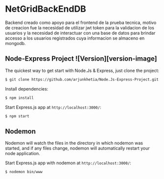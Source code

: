 # NetGridBackEndDB

Backend creado como apoyo para el frontend de la prueba tecnica, motivo de creacion fue la necesidad de utilizar jwt token para la validacion de los usuarios y la necesidad de interactuar con una base de datos para brindar accesso a los usuarios registrados cuya informacion se almaceno en mongodb. 


## Node-Express Project   ![Version][version-image]



The quickest way to get start with Node.Js & Express, just clone the project:

```bash
$ git clone https://github.com/arjunkhetia/Node.Js-Express-Project.git
```

Install dependencies:

```bash
$ npm install
```

Start Express.js app at `http://localhost:3000/`:

```bash
$ npm start
```

## Nodemon

Nodemon will watch the files in the directory in which nodemon was started, and if any files change, nodemon will automatically restart your node application.

Start Express.js app with nodemon at `http://localhost:3000/`:

```bash
$ nodemon bin/www
